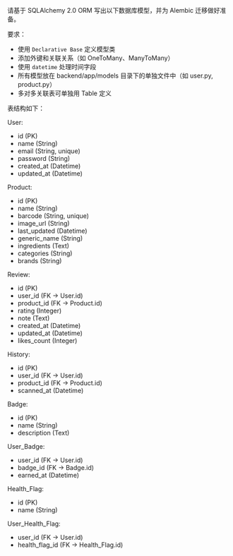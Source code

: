 请基于 SQLAlchemy 2.0 ORM 写出以下数据库模型，并为 Alembic 迁移做好准备。

要求：
- 使用 `Declarative Base` 定义模型类
- 添加外键和关联关系（如 OneToMany、ManyToMany）
- 使用 `datetime` 处理时间字段
- 所有模型放在 backend/app/models 目录下的单独文件中（如 user.py, product.py）
- 多对多关联表可单独用 Table 定义

表结构如下：

User:
- id (PK)
- name (String)
- email (String, unique)
- password (String)
- created_at (Datetime)
- updated_at (Datetime)

Product:
- id (PK)
- name (String)
- barcode (String, unique)
- image_url (String)
- last_updated (Datetime)
- generic_name (String)
- ingredients (Text)
- categories (String)
- brands (String)

Review:
- id (PK)
- user_id (FK → User.id)
- product_id (FK → Product.id)
- rating (Integer)
- note (Text)
- created_at (Datetime)
- updated_at (Datetime)
- likes_count (Integer)

History:
- id (PK)
- user_id (FK → User.id)
- product_id (FK → Product.id)
- scanned_at (Datetime)

Badge:
- id (PK)
- name (String)
- description (Text)

User_Badge:
- user_id (FK → User.id)
- badge_id (FK → Badge.id)
- earned_at (Datetime)

Health_Flag:
- id (PK)
- name (String)

User_Health_Flag:
- user_id (FK → User.id)
- health_flag_id (FK → Health_Flag.id)